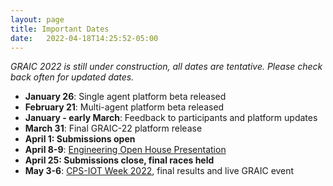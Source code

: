 ```yaml
---
layout: page
title: Important Dates
date:   2022-04-18T14:25:52-05:00
---
```

*GRAIC 2022 is still under construction, all dates are tentative. Please check back often for updated dates.*

- **January 26**: Single agent platform beta released
- **February 21**: Multi-agent platform beta released
- **January - early March**: Feedback to participants and platform updates
- **March 31**: Final GRAIC-22 platform release
- **April 1: Submissions open**
- **April 8-9**: [Engineering Open House Presentation](https://www.eohillinois.org/)
- **April 25: Submissions close, final races held**
- **May 3-6**: [CPS-IOT Week 2022](https://cpsiotweek.neslab.it/), final results and live GRAIC event
